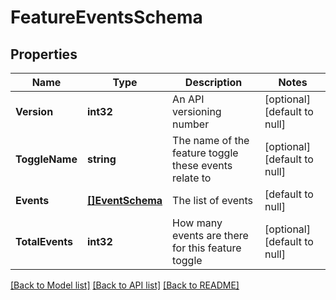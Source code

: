 # FeatureEventsSchema

## Properties
Name | Type | Description | Notes
------------ | ------------- | ------------- | -------------
**Version** | **int32** | An API versioning number | [optional] [default to null]
**ToggleName** | **string** | The name of the feature toggle these events relate to | [optional] [default to null]
**Events** | [**[]EventSchema**](eventSchema.md) | The list of events | [default to null]
**TotalEvents** | **int32** | How many events are there for this feature toggle | [optional] [default to null]

[[Back to Model list]](../README.md#documentation-for-models) [[Back to API list]](../README.md#documentation-for-api-endpoints) [[Back to README]](../README.md)

